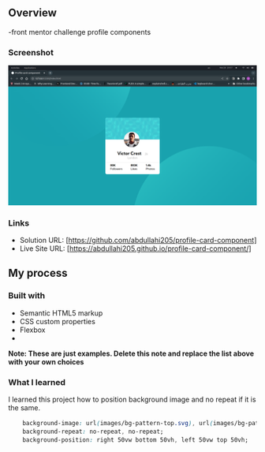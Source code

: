 ## Overview
-front mentor challenge profile components 

### Screenshot

![](images/Screenshot%20from%202023-05-28%2020-57-59.png)

### Links

- Solution URL: [https://github.com/abdullahi205/profile-card-component]
- Live Site URL: [https://abdullahi205.github.io/profile-card-component/]

## My process

### Built with

- Semantic HTML5 markup
- CSS custom properties
- Flexbox
- 

**Note: These are just examples. Delete this note and replace the list above with your own choices**

### What I learned
I learned this project how to position background image and no repeat if it is the same. 




```css
    background-image: url(images/bg-pattern-top.svg), url(images/bg-pattern-bottom.svg);
    background-repeat: no-repeat, no-repeat;
    background-position: right 50vw bottom 50vh, left 50vw top 50vh;

```





